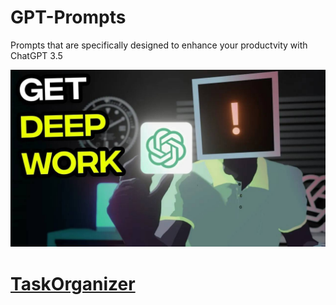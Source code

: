 # GPT-Prompts
Prompts that are specifically designed to enhance your productvity with ChatGPT 3.5



[![Watch the video](deep-work.png)](https://youtu.be/9cdIzuzP3bc)
# [TaskOrganizer](https://github.com/carbonplugins/GPT-Prompts/blob/main/TaskOrganizer.md)


